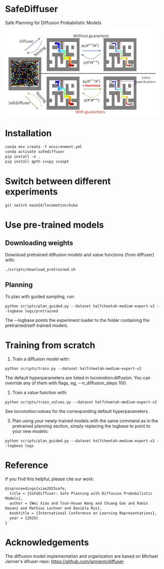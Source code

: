 # SafeDiffuser
Safe Planning for Diffusion Probabilistic Models


![pipeline](imgs/safediffuser.png) 


# Installation
```
conda env create -f environment.yml
conda activate safediffuser
pip install -e .
pip install qpth cvxpy cvxopt
```

# Switch between different experiments
```
git switch maze2d/locomotion/kuka
```

# Use pre-trained models
## Downloading weights
Download pretrained diffusion models and value functions (from diffuser) with:
```
./scripts/download_pretrained.sh
```

## Planning
To plan with guided sampling, run:
```
python scripts/plan_guided.py --dataset halfcheetah-medium-expert-v2 --logbase logs/pretrained
```
The --logbase points the experiment loader to the folder containing the pretrained/self-trained models.

# Training from scratch
1. Train a diffusion model with:
```
python scripts/train.py --dataset halfcheetah-medium-expert-v2
```
The default hyperparameters are listed in locomotion:diffusion. You can override any of them with flags, eg, --n_diffusion_steps 100.

2. Train a value function with:
```
python scripts/train_values.py --dataset halfcheetah-medium-expert-v2
```
See locomotion:values for the corresponding default hyperparameters.

3. Plan using your newly-trained models with the same command as in the pretrained planning section, simply replacing the logbase to point to your new models:
```
python scripts/plan_guided.py --dataset halfcheetah-medium-expert-v2 --logbase logs
```

# Reference
If you find this helpful, please cite our work:
```
@inproceedings{xiao2025safe,
  title = {SafeDiffuser: Safe Planning with Diffusion Probabilistic Models},
  author = {Wei Xiao and Tsun-Hsuan Wang and Chuang Gan and Ramin Hasani and Mathias Lechner and Daniela Rus},
  booktitle = {International Conference on Learning Representations},
  year = {2025}
}
```

# Acknowledgements
The diffusion model implementation and organization are based on Michael Janner's difuser repo: https://github.com/jannerm/diffuser
